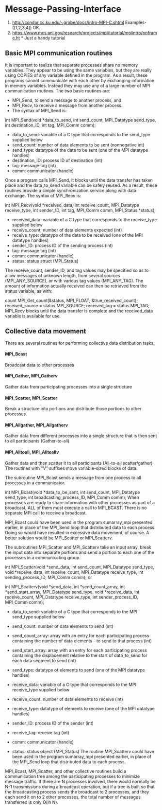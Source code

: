 # Message-Passing-Interface

1. http://condor.cc.ku.edu/~grobe/docs/intro-MPI-C.shtml    Examples-([1,2,3,4]) OK.
2. https://www.mcs.anl.gov/research/projects/mpi/tutorial/mpiintro/ppframe.ht  * Just a handy tutorial


## Basic MPI communication routines
It is important to realize that separate processes share no memory variables. They appear to be using the same variables, but they are really using COPIES of any variable defined in the program.
As a result, these programs cannot communicate with each other by exchanging information in memory variables. Instead they may use any of a large number of MPI communication routines. The two basic routines are:

- MPI_Send, to send a message to another process, and
- MPI_Recv, to receive a message from another process.
- The syntax of MPI_Send is:

int MPI_Send(void *data_to_send, int send_count, MPI_Datatype send_type, 
      int destination_ID, int tag, MPI_Comm comm); 
- data_to_send: variable of a C type that corresponds to the send_type supplied below
- send_count: number of data elements to be sent (nonnegative int)
- send_type: datatype of the data to be sent (one of the MPI datatype handles)
- destination_ID: process ID of destination (int)
- tag: message tag (int)
- comm: communicator (handle)
  
Once a program calls MPI_Send, it blocks until the data transfer has taken place and the data_to_send variable can be safely reused. As a result, these routines provide a simple synchronization service along with data exchange.
The syntax of MPI_Recv is:

int MPI_Recv(void *received_data, int receive_count, MPI_Datatype receive_type, 
      int sender_ID, int tag, MPI_Comm comm, MPI_Status *status); 
- received_data: variable of a C type that corresponds to the receive_type supplied below
- receive_count: number of data elements expected (int)
- receive_type: datatype of the data to be received (one of the MPI datatype handles)
- sender_ID: process ID of the sending process (int)
- tag: message tag (int)
- comm: communicator (handle)
- status: status struct (MPI_Status)
  
The receive_count, sender_ID, and tag values may be specified so as to allow messages of unknown length, from several sources (MPI_ANY_SOURCE), or with various tag values (MPI_ANY_TAG).
The amount of information actually received can then be retrieved from the status variable, as with:

count MPI_Get_count(&status, MPI_FLOAT, &true_received_count);
received_source = status.MPI_SOURCE;
received_tag = status.MPI_TAG;
MPI_Recv blocks until the data transfer is complete and the received_data variable is available for use.




## Collective data movement
There are several routines for performing collective data distribution tasks:
#### MPI_Bcast
Broadcast data to other processes 
#### MPI_Gather, MPI_Gatherv
Gather data from participating processes into a single structure
#### MPI_Scatter, MPI_Scatter
Break a structure into portions and distribute those portions to other processes
#### MPI_Allgather, MPI_Allgatherv
Gather data from different processes into a single structure that is then sent to all participants (Gather-to-all)
#### MPI_Alltoall, MPI_Alltoallv
Gather data and then scatter it to all participants (All-to-all scatter/gather)
The routines with "V" suffixes move variable-sized blocks of data.

The subroutine MPI_Bcast sends a message from one process to all processes in a communicator.

int MPI_Bcast(void *data_to_be_sent, int send_count, MPI_Datatype send_type, 
      int broadcasting_process_ID, MPI_Comm comm);
When processes are ready to share information with other processes as part of a broadcast, ALL of them must execute a call to MPI_BCAST. There is no separate MPI call to receive a broadcast.

MPI_Bcast could have been used in the program sumarray_mpi presented earlier, in place of the MPI_Send loop that distributed data to each process. Doing so would have resulted in excessive data movement, of course. A better solution would be MPI_Scatter or MPI_Scatterv.

The subroutines MPI_Scatter and MPI_Scatterv take an input array, break the input data into separate portions and send a portion to each one of the processes in a communicating group.

int MPI_Scatter(void *send_data, int send_count, MPI_Datatype send_type, 
      void *receive_data, int receive_count, MPI_Datatype receive_type, 
      int sending_process_ID, MPI_Comm comm); 
or

int MPI_Scatterv(void *send_data, int *send_count_array, int *send_start_array, 
      MPI_Datatype send_type, void *receive_data, int receive_count, 
      MPI_Datatype receive_type, int sender_process_ID, MPI_Comm comm);
- data_to_send: variable of a C type that corresponds to the MPI send_type supplied below
- send_count: number of data elements to send (int)
- send_count_array: array with an entry for each participating process containing the number of data elements - to send to that process (int)
- send_start_array: array with an entry for each participating process containing the displacement relative to the start of data_to_send for each data segment to send (int)
- send_type: datatype of elements to send (one of the MPI datatype handles) 

- receive_data: variable of a C type that corresponds to the MPI receive_type supplied below
- receive_count: number of data elements to receive (int)
- receive_type: datatype of elements to receive (one of the MPI datatype handles)
- sender_ID: process ID of the sender (int)
- receive_tag: receive tag (int)
- comm: communicator (handle)
- status: status object (MPI_Status)
The routine MPI_Scatterv could have been used in the program sumarray_mpi presented earlier, in place of the MPI_Send loop that distributed data to each process.

MPI_Bcast, MPI_Scatter, and other collective routines build a communication tree among the participating processes to minimize message traffic. If there are N processes involved, there would normally be N-1 transmissions during a broadcast operation, but if a tree is built so that the broadcasting process sends the broadcast to 2 processes, and they each send it on to 2 other processes, the total number of messages transferred is only O(ln N).
